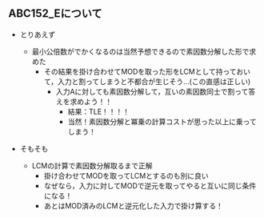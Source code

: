 ## ABC152_Eについて

- とりあえず
    - 最小公倍数がでかくなるのは当然予想できるので素因数分解した形で求めた
        - その結果を掛け合わせてMODを取った形をLCMとして持っておいて，入力と割ってしまうと不都合が生じそう...(この直感は正しい)
            - 入力Aに対しても素因数分解して，互いの素因数同士で割って答えを求めよう！！
                - 結果：TLE！！！！
                - 当然！素因数分解と冪乗の計算コストが思った以上に乗ってしまう！

- そもそも
    - LCMの計算で素因数分解取るまで正解
        - 掛け合わせてMODを取ってLCMとするのも別に良い
        - なぜなら，入力に対してMODで逆元を取ってやると互いに同じ条件になる！
        - あとはMOD済みのLCMと逆元化した入力で掛け算する！